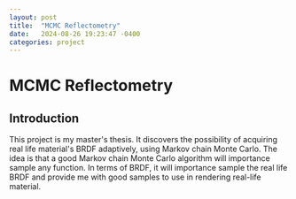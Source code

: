 ```yaml
---
layout: post
title:  "MCMC Reflectometry"
date:   2024-08-26 19:23:47 -0400
categories: project
---
```

# MCMC Reflectometry
## Introduction
This project is my master's thesis. It discovers the possibility of acquiring real life material's BRDF adaptively, using Markov chain Monte Carlo. The idea is that a good Markov chain Monte Carlo algorithm will importance sample any function. In terms of BRDF, it will importance sample the real life BRDF and provide me with good samples to use in rendering real-life material.
